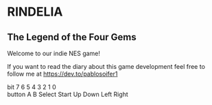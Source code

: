 # RINDELIA
## The Legend of the Four Gems


Welcome to our indie NES game!


If you want to read the diary about this game development feel free to follow me at https://dev.to/pablosoifer1


bit	    7   6    5    	4    	3   2    	1    	0    
button	A	B	Select	Start	Up	Down	Left	Right
